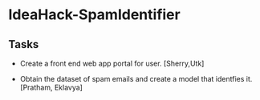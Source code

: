 # IdeaHack-SpamIdentifier

<h2>Tasks</h2>

* Create a front end web app portal for user. [Sherry,Utk] 

* Obtain the dataset of spam emails and create a model that identfies it. [Pratham, Eklavya]
